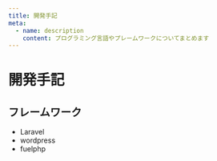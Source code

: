 ```yaml
---
title: 開発手記
meta:
  - name: description
    content: プログラミング言語やプレームワークについてまとめます
---
```


# 開発手記


## フレームワーク
- Laravel
- wordpress
- fuelphp



